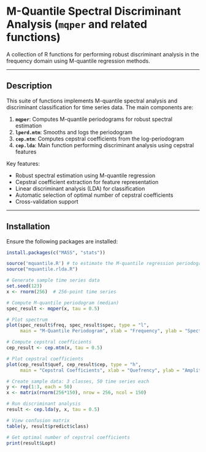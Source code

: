 # M-Quantile Spectral Discriminant Analysis (`mqper` and related functions)

A collection of R functions for performing robust discriminant analysis in the frequency domain using M-quantile regression methods.

---

## Description
This suite of functions implements M-quantile spectral analysis and discriminant classification for time series data. The main components are:

1. **`mqper`**: Computes M-quantile periodograms for robust spectral estimation
2. **`lperd.mtm`**: Smooths and logs the periodogram
3. **`cep.mtm`**: Computes cepstral coefficients from the log-periodogram
4. **`cep.lda`**: Main function performing discriminant analysis using cepstral features

Key features:
- Robust spectral estimation using M-quantile regression
- Cepstral coefficient extraction for feature representation
- Linear discriminant analysis (LDA) for classification
- Automatic selection of optimal number of cepstral coefficients
- Cross-validation support

---

## Installation
Ensure the following packages are installed:
```R
install.packages(c("MASS", "stats"))

source('mquantile.R') # to estimate the M-quantile regression periodogram
source("mquantile.rlda.R")

# Generate sample time series data
set.seed(123)
x <- rnorm(256)  # 256-point time series

# Compute M-quantile periodogram (median)
spec_result <- mqper(x, tau = 0.5)

# Plot spectrum
plot(spec_result$freq, spec_result$spec, type = "l", 
     main = "M-Quantile Periodogram", xlab = "Frequency", ylab = "Spectrum")

# Compute cepstral coefficients
cep_result <- cep.mtm(x, tau = 0.5)

# Plot cepstral coefficients
plot(cep_result$quef, cep_result$cep, type = "h",
     main = "Cepstral Coefficients", xlab = "Quefrency", ylab = "Amplitude")

# Create sample data: 3 classes, 50 time series each
y <- rep(1:3, each = 50)
x <- matrix(rnorm(256*150), nrow = 256, ncol = 150)

# Run discriminant analysis
result <- cep.lda(y, x, tau = 0.5)

# View confusion matrix
table(y, result$predict$class)

# Get optimal number of cepstral coefficients
print(result$Lopt)

